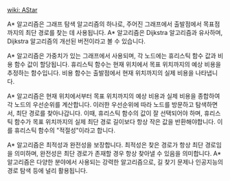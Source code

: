 [wiki: AStar](https://en.wikipedia.org/wiki/A*_search_algorithm)

A* 알고리즘은 그래프 탐색 알고리즘의 하나로, 주어진 그래프에서 출발점에서 목표점까지의 최단 경로를 찾는 데 사용됩니다. A* 알고리즘은 Dijkstra 알고리즘과 유사하며, Dijkstra 알고리즘의 개선된 버전이라고 볼 수 있습니다.

A* 알고리즘은 가중치가 있는 그래프에서 사용되며, 각 노드에는 휴리스틱 함수 값과 비용 함수 값이 할당됩니다. 휴리스틱 함수는 현재 위치에서 목표 위치까지의 예상 비용을 추정하는 함수입니다. 비용 함수는 출발점에서 현재 위치까지의 실제 비용을 나타냅니다.

A* 알고리즘은 현재 위치에서부터 목표 위치까지의 예상 비용과 실제 비용을 종합하여 각 노드의 우선순위를 계산합니다. 이러한 우선순위에 따라 노드를 방문하고 탐색하면서, 최단 경로를 찾아나갑니다. 이때, 휴리스틱 함수의 값이 잘 선택되어야 하며, 휴리스틱 함수가 목표 위치까지의 실제 최단 경로 길이보다 항상 작은 값을 반환해야합니다. 이를 휴리스틱 함수의 "적절성"이라고 합니다.

A* 알고리즘은 최적성과 완전성을 보장합니다. 최적성은 찾은 경로가 항상 최단 경로임을 의미하며, 완전성은 최단 경로가 존재할 경우 항상 찾아낼 수 있음을 의미합니다. A* 알고리즘은 다양한 분야에서 사용되는 강력한 알고리즘으로, 길 찾기 문제나 인공지능의 경로 탐색 등에 널리 활용됩니다.

